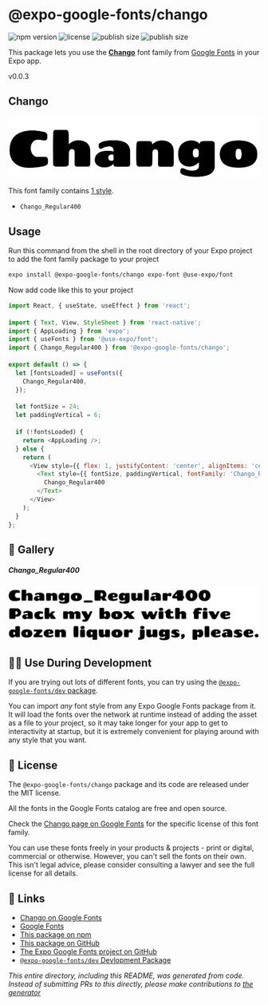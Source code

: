 # @expo-google-fonts/chango

![npm version](https://flat.badgen.net/npm/v/@expo-google-fonts/chango)
![license](https://flat.badgen.net/github/license/expo/google-fonts)
![publish size](https://flat.badgen.net/packagephobia/install/@expo-google-fonts/chango)
![publish size](https://flat.badgen.net/packagephobia/publish/@expo-google-fonts/chango)

This package lets you use the [**Chango**](https://fonts.google.com/specimen/Chango) font family from [Google Fonts](https://fonts.google.com/) in your Expo app.

v0.0.3

## Chango

![Chango](./font-family.png)

This font family contains [1 style](#-gallery).

- `Chango_Regular400`

## Usage

Run this command from the shell in the root directory of your Expo project to add the font family package to your project
```sh
expo install @expo-google-fonts/chango expo-font @use-expo/font
```

Now add code like this to your project
```js
import React, { useState, useEffect } from 'react';

import { Text, View, StyleSheet } from 'react-native';
import { AppLoading } from 'expo';
import { useFonts } from '@use-expo/font';
import { Chango_Regular400 } from '@expo-google-fonts/chango';

export default () => {
  let [fontsLoaded] = useFonts({
    Chango_Regular400,
  });

  let fontSize = 24;
  let paddingVertical = 6;

  if (!fontsLoaded) {
    return <AppLoading />;
  } else {
    return (
      <View style={{ flex: 1, justifyContent: 'center', alignItems: 'center' }}>
        <Text style={{ fontSize, paddingVertical, fontFamily: 'Chango_Regular400' }}>
          Chango_Regular400
        </Text>
      </View>
    );
  }
};

```

## 🔡 Gallery

##### Chango_Regular400
![Chango_Regular400](./66d5dcae03b7a0d59f38640d05bb920cc6d3b4e2a1cdb176628330e20ab9a6ca.ttf.png)


## 👩‍💻 Use During Development

If you are trying out lots of different fonts, you can try using the [`@expo-google-fonts/dev` package](https://github.com/expo/google-fonts/tree/master/font-packages/dev#readme).

You can import *any* font style from any Expo Google Fonts package from it. It will load the fonts
over the network at runtime instead of adding the asset as a file to your project, so it may take longer
for your app to get to interactivity at startup, but it is extremely convenient
for playing around with any style that you want.

## 📖 License

The `@expo-google-fonts/chango` package and its code are released under the MIT license.

All the fonts in the Google Fonts catalog are free and open source.

Check the [Chango page on Google Fonts](https://fonts.google.com/specimen/Chango) for the specific license of this font family.

You can use these fonts freely in your products & projects - print or digital, commercial or otherwise. However, you can't sell the fonts on their own. This isn't legal advice, please consider consulting a lawyer and see the full license for all details.

## 🔗 Links

- [Chango on Google Fonts](https://fonts.google.com/specimen/Chango)
- [Google Fonts](https://fonts.google.com/)
- [This package on npm](https://www.npmjs.com/package/@expo-google-fonts/chango)
- [This package on GitHub](https://github.com/expo/google-fonts/tree/master/font-packages/chango)
- [The Expo Google Fonts project on GitHub](https://github.com/expo/google-fonts)
- [`@expo-google-fonts/dev` Devlopment Package](https://github.com/expo/google-fonts/tree/master/font-packages/dev)


*This entire directory, including this README, was generated from code. Instead of submitting PRs to this directly, please make contributions to [the generator](https://github.com/expo/google-fonts/tree/master/packages/generator)*

